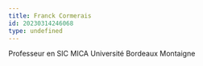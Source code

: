 ```yaml
---
title: Franck Cormerais
id: 20230314246068
type: undefined
---
```


Professeur en SIC MICA Université Bordeaux Montaigne